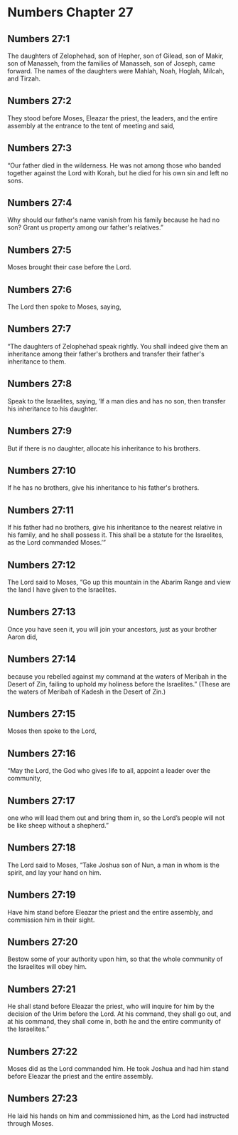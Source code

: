 # Numbers Chapter 27

## Numbers 27:1

The daughters of Zelophehad, son of Hepher, son of Gilead, son of Makir, son of Manasseh, from the families of Manasseh, son of Joseph, came forward. The names of the daughters were Mahlah, Noah, Hoglah, Milcah, and Tirzah.

## Numbers 27:2

They stood before Moses, Eleazar the priest, the leaders, and the entire assembly at the entrance to the tent of meeting and said,

## Numbers 27:3

“Our father died in the wilderness. He was not among those who banded together against the Lord with Korah, but he died for his own sin and left no sons.

## Numbers 27:4

Why should our father's name vanish from his family because he had no son? Grant us property among our father's relatives.”

## Numbers 27:5

Moses brought their case before the Lord.

## Numbers 27:6

The Lord then spoke to Moses, saying,

## Numbers 27:7

“The daughters of Zelophehad speak rightly. You shall indeed give them an inheritance among their father's brothers and transfer their father's inheritance to them.

## Numbers 27:8

Speak to the Israelites, saying, ‘If a man dies and has no son, then transfer his inheritance to his daughter.

## Numbers 27:9

But if there is no daughter, allocate his inheritance to his brothers.

## Numbers 27:10

If he has no brothers, give his inheritance to his father's brothers.

## Numbers 27:11

If his father had no brothers, give his inheritance to the nearest relative in his family, and he shall possess it. This shall be a statute for the Israelites, as the Lord commanded Moses.’”

## Numbers 27:12

The Lord said to Moses, “Go up this mountain in the Abarim Range and view the land I have given to the Israelites.

## Numbers 27:13

Once you have seen it, you will join your ancestors, just as your brother Aaron did,

## Numbers 27:14

because you rebelled against my command at the waters of Meribah in the Desert of Zin, failing to uphold my holiness before the Israelites.” (These are the waters of Meribah of Kadesh in the Desert of Zin.)

## Numbers 27:15

Moses then spoke to the Lord,

## Numbers 27:16

“May the Lord, the God who gives life to all, appoint a leader over the community,

## Numbers 27:17

one who will lead them out and bring them in, so the Lord’s people will not be like sheep without a shepherd.”

## Numbers 27:18

The Lord said to Moses, “Take Joshua son of Nun, a man in whom is the spirit, and lay your hand on him.

## Numbers 27:19

Have him stand before Eleazar the priest and the entire assembly, and commission him in their sight.

## Numbers 27:20

Bestow some of your authority upon him, so that the whole community of the Israelites will obey him.

## Numbers 27:21

He shall stand before Eleazar the priest, who will inquire for him by the decision of the Urim before the Lord. At his command, they shall go out, and at his command, they shall come in, both he and the entire community of the Israelites.”

## Numbers 27:22

Moses did as the Lord commanded him. He took Joshua and had him stand before Eleazar the priest and the entire assembly.

## Numbers 27:23

He laid his hands on him and commissioned him, as the Lord had instructed through Moses.

